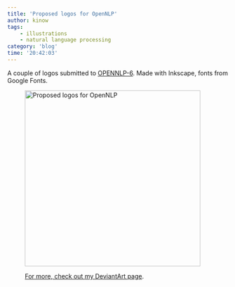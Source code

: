 ```yaml
---
title: 'Proposed logos for OpenNLP'
author: kinow
tags:
    - illustrations
    - natural language processing
category: 'blog'
time: '20:42:03'
---
```


A couple of logos submitted to [OPENNLP-6](https://issues.apache.org/jira/browse/OPENNLP-6). Made with Inkscape, fonts from Google Fonts.

<div class='row'>
<div class="ui fluid container">
<figure>
<a  href="{{assets['OpenNLP-logos.svg']}}" rel="prettyPhoto" class="thumbnail" title="Proposed logos for OpenNLP">
<img style="height: 400px;" class="ui image" src="{{assets['OpenNLP-logos.svg']}}" alt="Proposed logos for OpenNLP" />


For more, check out [my DeviantArt page](http://kinow.deviantart.com/art/Proposed-logos-for-Apache-OpenNLP-657512914).
